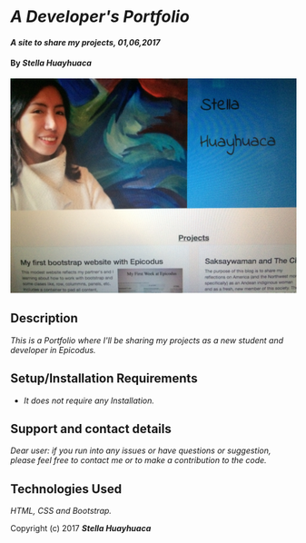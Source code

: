 # _A Developer's Portfolio_

#### _A site to share my projects, 01,06,2017_

#### By _**Stella Huayhuaca**_

![screenshot](img/portfolio.jpg)

## Description

_This is a Portfolio where I'll be sharing my projects as a new student and developer in Epicodus._

## Setup/Installation Requirements

* _It does not require any Installation._

## Support and contact details

_Dear user: if you run into any issues or have questions or suggestion, please feel free to contact me or to make a contribution to the code._

## Technologies Used

_HTML, CSS and Bootstrap._

Copyright (c) 2017 **_Stella Huayhuaca_**
